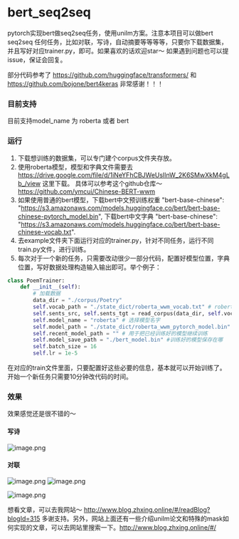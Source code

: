 # bert_seq2seq
pytorch实现bert做seq2seq任务，使用unilm方案。注意本项目可以做bert seq2seq 任何任务，比如对联，写诗，自动摘要等等等等，只要你下载数据集，并且写好对应trainer.py，即可。如果喜欢的话欢迎star～ 如果遇到问题也可以提issue，保证会回复。

部分代码参考了 https://github.com/huggingface/transformers/ 和 https://github.com/bojone/bert4keras 
非常感谢！！！
### 目前支持
目前支持model_name 为 roberta 或者 bert
### 运行
1. 下载想训练的数据集，可以专门建个corpus文件夹存放。
2. 使用roberta模型，模型和字典文件需要去 https://drive.google.com/file/d/1iNeYFhCBJWeUsIlnW_2K6SMwXkM4gLb_/view 这里下载。 具体可以参考这个github仓库～ https://github.com/ymcui/Chinese-BERT-wwm
3. 如果使用普通的bert模型，下载bert中文预训练权重 "bert-base-chinese": "https://s3.amazonaws.com/models.huggingface.co/bert/bert-base-chinese-pytorch_model.bin", 下载bert中文字典 "bert-base-chinese": "https://s3.amazonaws.com/models.huggingface.co/bert/bert-base-chinese-vocab.txt".
4. 去example文件夹下面运行对应的trainer.py，针对不同任务，运行不同train.py文件，进行训练。
5. 每次对于一个新的任务，只需要改动很少一部分代码，配置好模型位置，字典位置，写好数据处理构造输入输出即可。举个例子：
```python
class PoemTrainer:
    def __init__(self):
        # 加载数据
        data_dir = "./corpus/Poetry"
        self.vocab_path = "./state_dict/roberta_wwm_vocab.txt" # roberta模型字典的位置
        self.sents_src, self.sents_tgt = read_corpus(data_dir, self.vocab_path)
        self.model_name = "roberta" # 选择模型名字
        self.model_path = "./state_dict/roberta_wwm_pytorch_model.bin" # roberta模型位置
        self.recent_model_path = "" # 用于把已经训练好的模型继续训练
        self.model_save_path = "./bert_model.bin" #训练好的模型保存在哪
        self.batch_size = 16
        self.lr = 1e-5
```
在对应的train文件里面，只要配置好这些必要的信息，基本就可以开始训练了。开始一个新任务只需要10分钟改代码的时间。

### 效果
效果感觉还是很不错的～ 
#### 写诗
![image.png](http://www.zhxing.online/image/acb592f918894ca6b62435d2464d3cb0.png)
#### 对联
![image.png](http://www.zhxing.online/image/42eec322d6cc419da0efdc45c02d9f25.png)
![image.png](http://www.zhxing.online/image/25c1967ecfb14c5c9e68da7e3615ccf5.png)

![image.png](http://www.zhxing.online/image/540a4f1be41d4a3cbd2ccf1b26895868.png)


想看文章，可以去我网站～ http://www.blog.zhxing.online/#/readBlog?blogId=315 
多谢支持。另外，网站上面还有一些介绍unilm论文和特殊的mask如何实现的文章，可以去网站里搜索一下。http://www.blog.zhxing.online/#/
